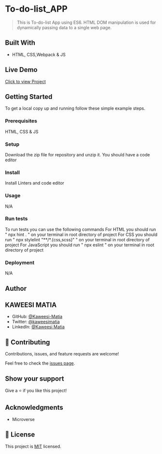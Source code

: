 # To-do-list_APP



> This is To-do-list App using ES6. HTML DOM manipulation is used for dynamically passing data to a single web page.

## Built With

- HTML, CSS,Webpack & JS

## Live Demo

[Click to view Project]( https://github.com/Kaweesi-Matia/To-do-list_APP/tree/add-remove/dist)

## Getting Started

To get a local copy up and running follow these simple example steps.

### Prerequisites

HTML, CSS & JS

### Setup

Download the zip file for repository and unzip it.
You should have a code editor

### Install

Install Linters and code editor

### Usage

N/A

### Run tests

To run tests you can use the following commands
For HTML you should run " npx hint . " on your terminal in root directory of project
For CSS you should run " npx stylelint "**/*.{css,scss}" " on your terminal in root directory of project
For JavaScript you should run " npx eslint " on your terminal in root directory of project

### Deployment

N/A

## Author
## KAWEESI MATIA

- GitHub: [@Kaweesi-Matia](https://github.com/@Kaweesi-Matia)
- Twitter: [@kaweesimatia](https://twitter.com/@kaweesimatia)
- LinkedIn: [@Kaweesi Matia](https://linkedin.com/in/@KaweesiMatia)


## 🤝 Contributing

Contributions, issues, and feature requests are welcome!

Feel free to check the [issues page](../../issues/).

## Show your support

Give a ⭐️ if you like this project!

## Acknowledgments

- Microverse

## 📝 License

This project is [MIT](./License.md) licensed.